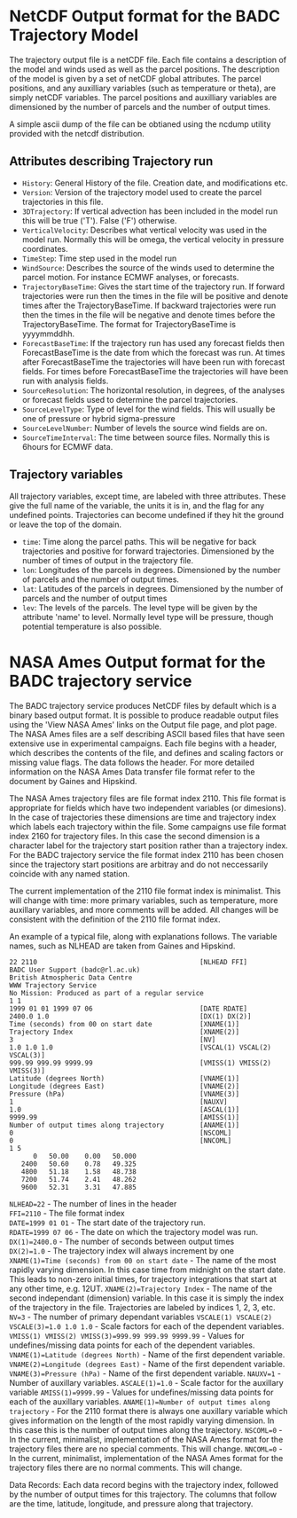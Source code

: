 NetCDF Output format for the BADC Trajectory Model
==================================================

The trajectory output file is a netCDF file. Each file contains a description of the model and winds used 
as well as the parcel positions. The description of the model is given by a set of netCDF global attributes. 
The parcel positions, and any auxilliary variables (such as temperature or theta), are simply netCDF variables. 
The parcel positions and auxilliary variables are dimensioned by the number of parcels 
and the number of output times.

A simple ascii dump of the file can be obtianed using the ncdump utility provided with the netcdf distribution.

Attributes describing Trajectory run
------------------------------------

- `History`: General History of the file. Creation date, and modifications etc.
- `Version`: Version of the trajectory model used to create the parcel trajectories in this file.
- `3DTrajectory`: If vertical advection has been included in the model run this will be true ('T'). False ('F') otherwise.
- `VerticalVelocity`: Describes what vertical velocity was used in the model run. 
  Normally this will be omega, the vertical velocity in pressure coordinates.
- `TimeStep`: Time step used in the model run
- `WindSource`: Describes the source of the winds used to determine the parcel motion. For instance 
  ECMWF analyses, or forecasts.
- `TrajectoryBaseTime`: Gives the start time of the trajectory run. If forward trajectories were 
  run then the times in the file will be positive and denote times after the TrajectoryBaseTime. 
  If backward trajectories were run then the times in the file will be negative and denote times before 
  the TrajectoryBaseTime. The format for TrajectoryBaseTime is yyyymmddhh.
- `ForecastBaseTime`: If the trajectory run has used any forecast fields then ForecastBaseTime is the date from 
  which the forecast was run. At times after ForecastBaseTime the trajectories will have been run with 
  forecast fields. For times before ForecastBaseTime the trajectories will have been run with analysis fields.
- `SourceResolution`: The horizontal resolution, in degrees, of the analyses or forecast fields used 
  to determine the parcel trajectories.
- `SourceLevelType`: Type of level for the wind fields. This will usually be one of pressure or hybrid sigma-pressure
- `SourceLevelNumber`: Number of levels the source wind fields are on.
- `SourceTimeInterval`: The time between source files. Normally this is 6hours for ECMWF data.

Trajectory variables
--------------------

All trajectory variables, except time, are labeled with three attributes. These give the full name of the 
variable, the units it is in, and the flag for any undefined points. Trajectories can become undefined 
if they hit the ground or leave the top of the domain.

- `time`: Time along the parcel paths. This will be negative for back trajectories and positive for 
  forward trajectories. Dimensioned by the number of times of output in the trajectory file.
- `lon`: Longitudes of the parcels in degrees. Dimensioned by the number of parcels and the number of output times.
- `lat`: Latitudes of the parcels in degrees. Dimensioned by the number of parcels and the number of output times
- `lev`: The levels of the parcels. The level type will be given by the attribute 'name' to level. 
  Normally level type will be pressure, though potential temperature is also possible.

NASA Ames Output format for the BADC trajectory service
=======================================================

The BADC trajectory service produces NetCDF files by default which is a binary based output format. 
It is possible to produce readable output files using the 'View NASA Ames' links on the Output file page, 
and plot page. The NASA Ames files are a self describing ASCII based files that have seen extensive use 
in experimental campaigns. Each file begins with a header, which describes the contents of the file, and 
defines and scaling factors or missing value flags. The data follows the header. For more detailed 
information on the NASA Ames Data transfer file format refer to the document by Gaines and Hipskind.

The NASA Ames trajectory files are file format index 2110. This file format is appropriate for fields which have 
two independent variables (or dimesions). In the case of trajectories these dimensions are time and trajectory 
index which labels each trajectory within the file. Some campaigns use file format index 2160 for trajectory files. 
In this case the second dimension is a character label for the trajectory start position rather than a trajectory 
index. For the BADC trajectory service the file format index 2110 has been chosen since the trajectory start 
positions are arbitray and do not neccessarily coincide with any named station.

The current implementation of the 2110 file format index is minimalist. This will change with time: more 
primary variables, such as temperature, more auxillary variables, and more comments will be added. 
All changes will be consistent with the definition of the 2110 file format index.

An example of a typical file, along with explanations follows. The variable names, such as NLHEAD are 
taken from Gaines and Hipskind.

    22 2110                                         [NLHEAD FFI]
    BADC User Support (badc@rl.ac.uk)
    British Atmospheric Data Centre
    WWW Trajectory Service
    No Mission: Produced as part of a regular service
    1 1
    1999 01 01 1999 07 06                           [DATE RDATE]
    2400.0 1.0                                      [DX(1) DX(2)]
    Time (seconds) from 00 on start date            [XNAME(1)]
    Trajectory Index                                [XNAME(2)]
    3                                               [NV]
    1.0 1.0 1.0                                     [VSCAL(1) VSCAL(2) VSCAL(3)]
    999.99 999.99 9999.99                           [VMISS(1) VMISS(2) VMISS(3)]  
    Latitude (degrees North)                        [VNAME(1)]
    Longitude (degrees East)                        [VNAME(2)]
    Pressure (hPa)                                  [VNAME(3)]
    1                                               [NAUXV]
    1.0                                             [ASCAL(1)]
    9999.99                                         [AMISS(1)]
    Number of output times along trajectory         [ANAME(1)]
    0                                               [NSCOML]
    0                                               [NNCOML]
    1 5 
          0   50.00    0.00   50.000
       2400   50.60    0.78   49.325
       4800   51.18    1.58   48.738
       7200   51.74    2.41   48.262
       9600   52.31    3.31   47.885

`NLHEAD=22` - The number of lines in the header   
`FFI=2110` - The file format index    
`DATE=1999 01 01` - The start date of the trajectory run.   
`RDATE=1999 07 06` - The date on which the trajectory model was run.   
`DX(1)=2400.0` - The number of seconds between output times   
`DX(2)=1.0` - The trajectory index will always increment by one   
`XNAME(1)=Time (seconds) from 00 on start date` - The name of the most rapidly varying dimension. 
In this case time from midnight on the start date. This leads to non-zero initial times, 
for trajectory integrations that start at any other time, e.g. 12UT.
`XNAME(2)=Trajectory Index` - The name of the second independant (dimension) variable. In this case it is 
simply the index of the trajectory in the file. Trajectories are labeled by indices 1, 2, 3, etc.  
`NV=3` - The number of primary dependant variables
`VSCALE(1) VSCALE(2) VSCALE(3)=1.0 1.0 1.0` - Scale factors for each of the dependent variables.
`VMISS(1) VMISS(2) VMISS(3)=999.99 999.99 9999.99` - Values for undefines/missing data points 
for each of the dependent variables.
`VNAME(1)=Latitude (degrees North)` - Name of the first dependent variable.
`VNAME(2)=Longitude (degrees East)` - Name of the first dependent variable.
`VNAME(3)=Pressure (hPa)` - Name of the first dependent variable.
`NAUXV=1` - Number of auxillary variables.
`ASCALE(1)=1.0` - Scale factor for the auxillary variable
`AMISS(1)=9999.99` - Values for undefines/missing data points for each of the auxillary variables.
`ANAME(1)=Number of output times along trajectory` - For the 2110 format there is always one auxillary
variable which gives information on the length of the most rapidly varying dimension. In this case 
this is the number of output times along the trajectory.
`NSCOML=0` - In the current, minimalist, implementation of the NASA Ames format for the trajectory 
files there are no special comments. This will change.
`NNCOML=0` - In the current, minimalist, implementation of the NASA Ames format for the trajectory 
files there are no normal comments. This will change.

Data Records:
Each data record begins with the trajectory index, followed by the number of output times for this trajectory. 
The columns that follow are the time, latitude, longitude, and pressure along that trajectory.

